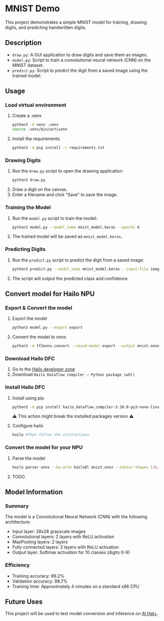 # MNIST Demo

This project demonstrates a simple MNIST model for training, drawing digits, and predicting handwritten digits.

## Description

- `draw.py`: A GUI application to draw digits and save them as images.
- `model.py`: Script to train a convolutional neural network (CNN) on the MNIST dataset.
- `predict.py`: Script to predict the digit from a saved image using the trained model.

## Usage

### Load virtual environment

1. Create a .venv

    ```sh
    python3 -m venv .venv
    source .venv/bin/activate
    ```

2. Install the requirements

    ```sh
    python3 -m pip install -r requirements.txt
    ```

### Drawing Digits

1. Run the `draw.py` script to open the drawing application:
    ```sh
    python3 draw.py
    ```
2. Draw a digit on the canvas.
3. Enter a filename and click "Save" to save the image.

### Training the Model

1. Run the `model.py` script to train the model:
    ```sh
    python3 model.py --model_name mnist_model.keras --epochs 6
    ```
2. The trained model will be saved as `mnist_model.keras`.

### Predicting Digits

1. Run the `predict.py` script to predict the digit from a saved image:
    ```sh
    python3 predict.py --model_name mnist_model.keras --input-file images/0.png
    ```
2. The script will output the predicted class and confidence.

## Convert model for Hailo NPU

### Export & Convert the model

1. Export the model

    ```sh
    python3 model.py --export export
    ```

2. Convert the model to onnx

    ```sh
    python3 -m tf2onnx.convert --saved-model export --output mnist.onnx
    ```

### Download Hailo DFC

1. Go to the [Hailo developer zone](https://hailo.ai/developer-zone/software-downloads/)
2. Download `Hailo Dataflow Compiler – Python package (whl)`

### Install Hailo DFC

1. Install using pip

    ```sh
    python3 -m pip install hailo_dataflow_compiler-3.30.0-py3-none-linux_x86_64.whl
    ```

    :warning: This action might break the installed packages version :warning:

2. Configure hailo

    ```sh
    hailo #Then follow the instructions
    ```

### Convert the model for your NPU

1. Parse the model

    ```sh
    hailo parser onnx --hw-arch hailo8l mnist.onnx --tensor-shapes [28,28,1]
    ```

2. TODO

## Model Information

### Summary

The model is a Convolutional Neural Network (CNN) with the following architecture:

- Input layer: 28x28 grayscale images
- Convolutional layers: 2 layers with ReLU activation
- MaxPooling layers: 2 layers
- Fully connected layers: 2 layers with ReLU activation
- Output layer: Softmax activation for 10 classes (digits 0-9)

### Efficiency

- Training accuracy: 99.2%
- Validation accuracy: 98.7%
- Training time: Approximately 4 minutes on a standard x86 CPU

## Future Uses

This project will be used to test model conversion and inference on [AI Hat+](https://www.raspberrypi.com/products/ai-hat/).